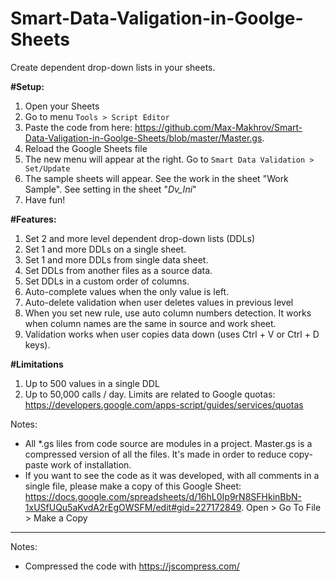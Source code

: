 # Smart-Data-Valigation-in-Goolge-Sheets
Create dependent drop-down lists in your sheets.

**#Setup:**
1. Open your Sheets
2. Go to menu `Tools > Script Editor`
3. Paste the code from here: https://github.com/Max-Makhrov/Smart-Data-Valigation-in-Goolge-Sheets/blob/master/Master.gs.
4. Reload the Google Sheets file
5. The new menu will appear at the right. Go to `Smart Data Validation > Set/Update`
6. The sample sheets will appear. See the work in the sheet "Work Sample". See setting in the sheet "_Dv_Ini_"
7. Have fun!

**#Features:**
1. Set 2 and more level dependent drop-down lists (DDLs)
2. Set 1 and more DDLs on a single sheet.
3. Set 1 and more DDLs from single data sheet.
4. Set DDLs from another files as a source data.
5. Set DDLs in a custom order of columns.
6. Auto-complete values when the only value is left.
7. Auto-delete validation when user deletes values in previous level
8. When you set new rule, use auto column numbers detection. It works when column names are the same in source and work sheet.
9. Validation works when user copies data down (uses Ctrl + V or Ctrl + D keys).

**#Limitations**
1. Up to 500 values in a single DDL
2. Up to 50,000 calls / day.
Limits are related to Google quotas: https://developers.google.com/apps-script/guides/services/quotas

Notes:
* All \*.gs liles from code source are modules in a project. Master.gs is a compressed version of all the files. It's made in order to reduce copy-paste work of installation.
* If you want to see the code as it was developed, with all comments in a single file, please make a copy of this Google Sheet: https://docs.google.com/spreadsheets/d/16hL0Ip9rN8SFHkinBbN-1xUSfUQu5aKvdA2rEgOWSFM/edit#gid=227172849. Open > Go To File > Make a Copy



--------------

Notes:
* Compressed the code with https://jscompress.com/
